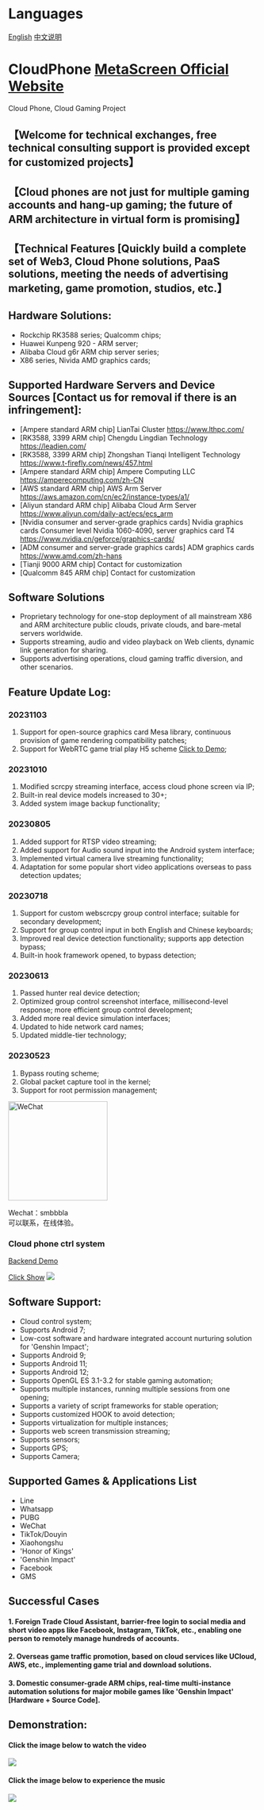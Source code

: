 # Languages
[English](README.md)
[    ]()
[中文说明](README_zh.md)


# CloudPhone <a href="https://metascreen.cn/">MetaScreen Official Website</a>
Cloud Phone, Cloud Gaming Project

## 【Welcome for technical exchanges, free technical consulting support is provided except for customized projects】
## 【Cloud phones are not just for multiple gaming accounts and hang-up gaming; the future of ARM architecture in virtual form is promising】
## 【Technical Features [Quickly build a complete set of Web3, Cloud Phone solutions, PaaS solutions, meeting the needs of advertising marketing, game promotion, studios, etc.】

## Hardware Solutions:
- Rockchip RK3588 series; Qualcomm chips;
- Huawei Kunpeng 920 - ARM server;
- Alibaba Cloud g6r ARM chip server series;
- X86 series, Nivida AMD graphics cards;

## Supported Hardware Servers and Device Sources [Contact us for removal if there is an infringement]:
- [Ampere standard ARM chip] LianTai Cluster https://www.lthpc.com/
- [RK3588, 3399 ARM chip] Chengdu Lingdian Technology https://leadien.com/
- [RK3588, 3399 ARM chip] Zhongshan Tianqi Intelligent Technology https://www.t-firefly.com/news/457.html
- [Ampere standard ARM chip] Ampere Computing LLC https://amperecomputing.com/zh-CN
- [AWS standard ARM chip] AWS Arm Server https://aws.amazon.com/cn/ec2/instance-types/a1/
- [Aliyun standard ARM chip] Alibaba Cloud Arm Server https://www.aliyun.com/daily-act/ecs/ecs_arm 
- [Nvidia consumer and server-grade graphics cards] Nvidia graphics cards Consumer level Nvidia 1060-4090, server graphics card T4 https://www.nvidia.cn/geforce/graphics-cards/
- [ADM consumer and server-grade graphics cards] ADM graphics cards https://www.amd.com/zh-hans
- [Tianji 9000 ARM chip] Contact for customization
- [Qualcomm 845 ARM chip] Contact for customization

## Software Solutions
- Proprietary technology for one-stop deployment of all mainstream X86 and ARM architecture public clouds, private clouds, and bare-metal servers worldwide.
- Supports streaming, audio and video playback on Web clients, dynamic link generation for sharing.
- Supports advertising operations, cloud gaming traffic diversion, and other scenarios.


## Feature Update Log:

### 20231103
1. Support for open-source graphics card Mesa library, continuous provision of game rendering compatibility patches;
2. Support for WebRTC game trial play H5 scheme [Click to Demo](https://github.com/lloves/WebrtcScreen);

### 20231010
1. Modified scrcpy streaming interface, access cloud phone screen via IP;
2. Built-in real device models increased to 30+;
3. Added system image backup functionality;

### 20230805
1. Added support for RTSP video streaming;
2. Added support for Audio sound input into the Android system interface;
3. Implemented virtual camera live streaming functionality;
4. Adaptation for some popular short video applications overseas to pass detection updates;

### 20230718
1. Support for custom webscrcpy group control interface; suitable for secondary development;
2. Support for group control input in both English and Chinese keyboards;
3. Improved real device detection functionality; supports app detection bypass;
4. Built-in hook framework opened, to bypass detection;

### 20230613
1. Passed hunter real device detection;
2. Optimized group control screenshot interface, millisecond-level response; more efficient group control development;
3. Added more real device simulation interfaces;
4. Updated to hide network card names;
5. Updated middle-tier technology;

### 20230523
1. Bypass routing scheme;
2. Global packet capture tool in the kernel;
3. Support for root permission management;


<img src="https://github-cloud-phone.oss-cn-hangzhou.aliyuncs.com/games/20221020/136.png" width="200" height="200" alt="WeChat" /></br>

Wechat：smbbbla  
可以联系，在线体验。


### Cloud phone ctrl system
<a href="https://github-cloud-phone.oss-cn-hangzhou.aliyuncs.com/web_manager/show-web.mp4">Backend Demo</a>

<a href="https://github-cloud-phone.oss-cn-hangzhou.aliyuncs.com/games/20230307/bandicam%202023-03-07%2009-16-46-651.mp4">Click Show</a>
[![](https://github-cloud-phone.oss-cn-hangzhou.aliyuncs.com/games/20230307/4632.png)](https://github-cloud-phone.oss-cn-hangzhou.aliyuncs.com/games/20230307/bandicam%202023-03-07%2009-16-46-651.mp4)



## Software Support:
- Cloud control system;
- Supports Android 7;
- Low-cost software and hardware integrated account nurturing solution for 'Genshin Impact';
- Supports Android 9;
- Supports Android 11;
- Supports Android 12;
- Supports OpenGL ES 3.1-3.2 for stable gaming automation;
- Supports multiple instances, running multiple sessions from one opening;
- Supports a variety of script frameworks for stable operation;
- Supports customized HOOK to avoid detection;
- Supports virtualization for multiple instances;
- Supports web screen transmission streaming;
- Supports sensors;
- Supports GPS;
- Supports Camera;

## Supported Games & Applications List

- Line
- Whatsapp
- PUBG
- WeChat
- TikTok/Douyin
- Xiaohongshu
- 'Honor of Kings'
- 'Genshin Impact'
- Facebook
- GMS

## Successful Cases

#### 1. Foreign Trade Cloud Assistant, barrier-free login to social media and short video apps like Facebook, Instagram, TikTok, etc., enabling one person to remotely manage hundreds of accounts.

#### 2. Overseas game traffic promotion, based on cloud services like UCloud, AWS, etc., implementing game trial and download solutions.

#### 3. Domestic consumer-grade ARM chips, real-time multi-instance automation solutions for major mobile games like 'Genshin Impact' [Hardware + Source Code].

## Demonstration:

#### Click the image below to watch the video
[![](https://github-cloud-phone.oss-cn-hangzhou.aliyuncs.com/games/20221113/616.png)](https://github-cloud-phone.oss-cn-hangzhou.aliyuncs.com/games/20220928/paasdemo.mp4)


#### Click the image below to experience the music
[![](https://github-cloud-phone.oss-cn-hangzhou.aliyuncs.com/1010.png)](https://share.api.weibo.cn/share/368619740,4816572054505605.html?weibo_id=4816572054505605)



